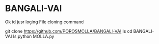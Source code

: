 # BANGALI-VAI
Ok id jusr loging
File cloning command

git clone https://github.com/POROSMOLLA/BANGALI-VAI
ls
cd BANGALI-VAI
ls
python MOLLA.py
